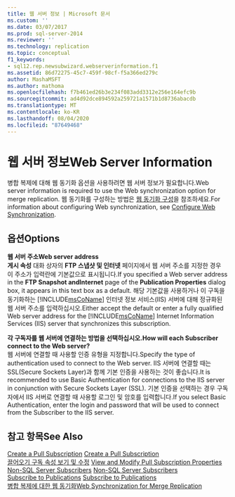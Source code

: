 ```yaml
---
title: 웹 서버 정보 | Microsoft 문서
ms.custom: ''
ms.date: 03/07/2017
ms.prod: sql-server-2014
ms.reviewer: ''
ms.technology: replication
ms.topic: conceptual
f1_keywords:
- sql12.rep.newsubwizard.webserverinformation.f1
ms.assetid: 86d72275-45c7-459f-98cf-f5a366ed279c
author: MashaMSFT
ms.author: mathoma
ms.openlocfilehash: f7b461ed26b3e234f083add3312e256e164efc9b
ms.sourcegitcommit: ad4d92dce894592a259721a1571b1d8736abacdb
ms.translationtype: MT
ms.contentlocale: ko-KR
ms.lasthandoff: 08/04/2020
ms.locfileid: "87649468"
---
```

# <a name="web-server-information"></a><span data-ttu-id="20056-102">웹 서버 정보</span><span class="sxs-lookup"><span data-stu-id="20056-102">Web Server Information</span></span>
  <span data-ttu-id="20056-103">병합 복제에 대해 웹 동기화 옵션을 사용하려면 웹 서버 정보가 필요합니다.</span><span class="sxs-lookup"><span data-stu-id="20056-103">Web server information is required to use the Web synchronization option for merge replication.</span></span> <span data-ttu-id="20056-104">웹 동기화를 구성하는 방법은 [웹 동기화 구성](configure-web-synchronization.md)을 참조하세요.</span><span class="sxs-lookup"><span data-stu-id="20056-104">For information about configuring Web synchronization, see [Configure Web Synchronization](configure-web-synchronization.md).</span></span>  
  
## <a name="options"></a><span data-ttu-id="20056-105">옵션</span><span class="sxs-lookup"><span data-stu-id="20056-105">Options</span></span>  
 <span data-ttu-id="20056-106">**웹 서버 주소**</span><span class="sxs-lookup"><span data-stu-id="20056-106">**Web server address**</span></span>  
 <span data-ttu-id="20056-107">**게시 속성** 대화 상자의 **FTP 스냅샷 및 인터넷** 페이지에서 웹 서버 주소를 지정한 경우 이 주소가 입력란에 기본값으로 표시됩니다.</span><span class="sxs-lookup"><span data-stu-id="20056-107">If you specified a Web server address in the **FTP Snapshot andInternet** page of the **Publication Properties** dialog box, it appears in this text box as a default.</span></span> <span data-ttu-id="20056-108">해당 기본값을 사용하거나 이 구독을 동기화하는 [!INCLUDE[msCoName](../../includes/msconame-md.md)] 인터넷 정보 서비스(IIS) 서버에 대해 정규화된 웹 서버 주소를 입력하십시오.</span><span class="sxs-lookup"><span data-stu-id="20056-108">Either accept the default or enter a fully qualified Web server address for the [!INCLUDE[msCoName](../../includes/msconame-md.md)] Internet Information Services (IIS) server that synchronizes this subscription.</span></span>  
  
 <span data-ttu-id="20056-109">**각 구독자를 웹 서버에 연결하는 방법을 선택하십시오.**</span><span class="sxs-lookup"><span data-stu-id="20056-109">**How will each Subscriber connect to the Web server?**</span></span>  
 <span data-ttu-id="20056-110">웹 서버에 연결할 때 사용할 인증 유형을 지정합니다.</span><span class="sxs-lookup"><span data-stu-id="20056-110">Specify the type of authentication used to connect to the Web server.</span></span> <span data-ttu-id="20056-111">IIS 서버에 연결할 때는 SSL(Secure Sockets Layer)과 함께 기본 인증을 사용하는 것이 좋습니다.</span><span class="sxs-lookup"><span data-stu-id="20056-111">It is recommended to use Basic Authentication for connections to the IIS server in conjunction with Secure Sockets Layer (SSL).</span></span> <span data-ttu-id="20056-112">기본 인증을 선택하는 경우 구독자에서 IIS 서버로 연결할 때 사용할 로그인 및 암호를 입력합니다.</span><span class="sxs-lookup"><span data-stu-id="20056-112">If you select Basic Authentication, enter the login and password that will be used to connect from the Subscriber to the IIS server.</span></span>  
  
## <a name="see-also"></a><span data-ttu-id="20056-113">참고 항목</span><span class="sxs-lookup"><span data-stu-id="20056-113">See Also</span></span>  
 <span data-ttu-id="20056-114">[Create a Pull Subscription](create-a-pull-subscription.md) </span><span class="sxs-lookup"><span data-stu-id="20056-114">[Create a Pull Subscription](create-a-pull-subscription.md) </span></span>  
 <span data-ttu-id="20056-115">[끌어오기 구독 속성 보기 및 수정](view-and-modify-pull-subscription-properties.md) </span><span class="sxs-lookup"><span data-stu-id="20056-115">[View and Modify Pull Subscription Properties](view-and-modify-pull-subscription-properties.md) </span></span>  
 <span data-ttu-id="20056-116">[Non-SQL Server Subscribers](non-sql/non-sql-server-subscribers.md) </span><span class="sxs-lookup"><span data-stu-id="20056-116">[Non-SQL Server Subscribers](non-sql/non-sql-server-subscribers.md) </span></span>  
 <span data-ttu-id="20056-117">[Subscribe to Publications](subscribe-to-publications.md) </span><span class="sxs-lookup"><span data-stu-id="20056-117">[Subscribe to Publications](subscribe-to-publications.md) </span></span>  
 [<span data-ttu-id="20056-118">병합 복제에 대한 웹 동기화</span><span class="sxs-lookup"><span data-stu-id="20056-118">Web Synchronization for Merge Replication</span></span>](web-synchronization-for-merge-replication.md)  
  
  
